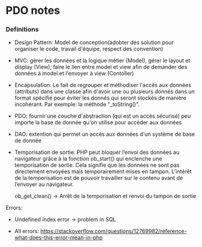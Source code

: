 # PDO notes

### Definitions

- Design Pattern: 
    Model de conception(adobter des solution pour organiser le code, travail d'équipe, respect des convention)

- MVC: 
    gérer les données et la logique métier (Model), gérer le layout et display (View), faire le lien entre model et view afin de demander des données à model et l'envoyer à view (Contoller)

- Encapsulation: 
    Le fait de regrouper et méthodiser l'accès aux données (attributs) dans une classe afin d'avoir une ou plusieurs donnés dans un format spécifié pour éviter les donnés qui seront stockés de manière incohérant. Par exemple:  la méthode "_toString()".

- PDO: 
    fournir une couche d'abstraction (qui est un accès sécurisé) peu importe la base de donnée qu'on utilise pour accéder aux données

- DAO: 
    extention qui permet un accès aux données d'un système de base de donnée

- Temporisation de sortie: 
    PHP peut bloquer l’envoi des données au navigateur grâce à la fonction ob_start() qui enclenche une temporisation de sortie. Cela signifie que les données ne sont pas directement envoyées mais temporairement mises en tampon.
    L’intérêt de la temporisation est de pouvoir travailler sur le contenu avant de l’envoyer au navigateur.

    ob_get_clean() -> Arrêt de la temporisation et renvoi du tampon de sortie


Errors:
- Undefined index error -> problem in SQL

- All errors: https://stackoverflow.com/questions/12769982/reference-what-does-this-error-mean-in-php


                                   
